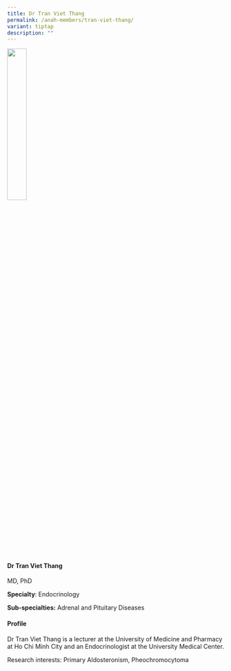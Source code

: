 ```yaml
---
title: Dr Tran Viet Thang
permalink: /anah-members/tran-viet-thang/
variant: tiptap
description: ""
---
```

<p></p><p></p><div class="isomer-image-wrapper"><img style="width: 30%;" height="auto" width="100%" alt="" src="/images/ANAH ASEAN Network of Adrenal/Members/Vietnam__Tran_Viet_Thang.JPG"></div><h4><strong>Dr Tran Viet Thang</strong></h4><p>MD, PhD&nbsp;</p><p><strong>Specialty</strong>: Endocrinology</p><p><strong>Sub-specialties:</strong> Adrenal and Pituitary Diseases&nbsp;&nbsp;</p><p></p><h4><strong>Profile</strong></h4><p>Dr Tran Viet Thang is a lecturer at the University of Medicine and Pharmacy at Ho Chi Minh City and an Endocrinologist at the University Medical Center.</p><p>Research interests:&nbsp;Primary Aldosteronism, Pheochromocytoma&nbsp;</p>